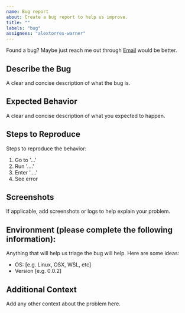 ```yaml
---
name: Bug report
about: Create a bug report to help us improve.
title: ""
labels: "bug"
assignees: "alextorres-warner"
---
```


Found a bug? Maybe just reach me out through [Email](strategicglobalinfrastructure@turner.onmicrosoft.com) would be better.

## Describe the Bug
A clear and concise description of what the bug is.

## Expected Behavior
A clear and concise description of what you expected to happen.

## Steps to Reproduce
Steps to reproduce the behavior:
1. Go to '...'
2. Run '....'
3. Enter '....'
4. See error

## Screenshots
If applicable, add screenshots or logs to help explain your problem.

## Environment (please complete the following information):
Anything that will help us triage the bug will help. Here are some ideas:
- OS: [e.g. Linux, OSX, WSL, etc]
- Version [e.g. 0.0.2]

## Additional Context
Add any other context about the problem here.
